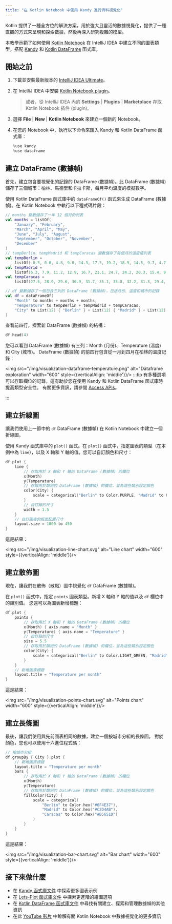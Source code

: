 ```yaml
---
title: "在 Kotlin Notebook 中使用 Kandy 進行資料視覺化"
---
```

Kotlin 提供了一種全方位的解決方案，用於強大且靈活的數據視覺化，提供了一種直觀的方式來呈現和探索數據，然後再深入研究複雜的模型。

本教學示範了如何使用 [Kotlin Notebook](kotlin-notebook-overview) 在 IntelliJ IDEA 中建立不同的圖表類型，搭配 [Kandy](https://kotlin.github.io/kandy/welcome.html) 和 [Kotlin DataFrame](https://kotlin.github.io/dataframe/gettingstarted.html) 函式庫。

## 開始之前

1. 下載並安裝最新版本的 [IntelliJ IDEA Ultimate](https://www.jetbrains.com/idea/download/?section=mac)。
2. 在 IntelliJ IDEA 中安裝 [Kotlin Notebook plugin](https://plugins.jetbrains.com/plugin/16340-kotlin-notebook)。
   
    > 或者，從 IntelliJ IDEA 內的 **Settings** | **Plugins** | **Marketplace** 存取 Kotlin Notebook 插件 (plugin)。
    >
    

3. 選擇 **File** | **New** | **Kotlin Notebook** 來建立一個新的 Notebook。
4. 在您的 Notebook 中，執行以下命令來匯入 Kandy 和 Kotlin DataFrame 函式庫：

    ```kotlin
    %use kandy
    %use dataframe
    ```

## 建立 DataFrame (數據幀)

首先，建立包含要視覺化的記錄的 DataFrame (數據幀)。此 DataFrame (數據幀) 儲存了三個城市：柏林、馬德里和卡拉卡斯，每月平均溫度的模擬數字。

使用 Kotlin DataFrame 函式庫中的 `dataFrameOf()` 函式來生成 DataFrame (數據幀)。在 Kotlin Notebook 中執行以下程式碼片段：

```kotlin
// months 變數儲存了一年 12 個月的列表
val months = listOf(
    "January", "February",
    "March", "April", "May",
    "June", "July", "August",
    "September", "October", "November",
    "December"
)
// tempBerlin、tempMadrid 和 tempCaracas 變數儲存了每個月的溫度值列表
val tempBerlin =
    listOf(-0.5, 0.0, 4.8, 9.0, 14.3, 17.5, 19.2, 18.9, 14.5, 9.7, 4.7, 1.0)
val tempMadrid =
    listOf(6.3, 7.9, 11.2, 12.9, 16.7, 21.1, 24.7, 24.2, 20.3, 15.4, 9.9, 6.6)
val tempCaracas =
    listOf(27.5, 28.9, 29.6, 30.9, 31.7, 35.1, 33.8, 32.2, 31.3, 29.4, 28.9, 27.6)

// df 變數儲存了一個包含三列的 DataFrame (數據幀)，包括月份、溫度和城市的記錄
val df = dataFrameOf(
    "Month" to months + months + months,
    "Temperature" to tempBerlin + tempMadrid + tempCaracas,
    "City" to List(12) { "Berlin" } + List(12) { "Madrid" } + List(12) { "Caracas" }
)
```

查看前四行，探索新 DataFrame (數據幀) 的結構：

```kotlin
df.head(4)
```

您可以看到 DataFrame (數據幀) 有三列：Month (月份)、Temperature (溫度) 和 City (城市)。
DataFrame (數據幀) 的前四行包含從一月到四月在柏林的溫度記錄：

<img src="/img/visualization-dataframe-temperature.png" alt="Dataframe exploration" width="600" style={{verticalAlign: 'middle'}}/>
:::tip
有多種選項可以存取欄位的記錄，這有助於您在使用 Kandy 和 Kotlin DataFrame 函式庫時提高類型安全性。
有關更多資訊，請參閱 [Access APIs](https://kotlin.github.io/dataframe/apilevels.html)。

:::

## 建立折線圖

讓我們使用上一節中的 `df` DataFrame (數據幀) 在 Kotlin Notebook 中建立一個折線圖。

使用 Kandy 函式庫中的 `plot()` 函式。在 `plot()` 函式中，指定圖表的類型（在本例中為 `line`），以及 X 軸和 Y 軸的值。您可以自訂顏色和尺寸：

```kotlin
df.plot {
    line {
        // 存取用於 X 軸和 Y 軸的 DataFrame (數據幀) 的欄位
        x(Month)
        y(Temperature)
        // 存取用於類別的 DataFrame (數據幀) 的欄位，並為這些類別設定顏色
        color(City) {
            scale = categorical("Berlin" to Color.PURPLE, "Madrid" to Color.ORANGE, "Caracas" to Color.GREEN)
        }
        // 自訂線的尺寸
        width = 1.5
    }
    // 自訂圖表的版面配置尺寸
    layout.size = 1000 to 450
}
```

這是結果：

<img src="/img/visualization-line-chart.svg" alt="Line chart" width="600" style={{verticalAlign: 'middle'}}/>

## 建立散佈圖

現在，讓我們在散佈（散點）圖中視覺化 `df` DataFrame (數據幀)。

在 `plot()` 函式中，指定 `points` 圖表類型。新增 X 軸和 Y 軸的值以及 `df` 欄位中的類別值。
您還可以為圖表新增標題：

```kotlin
df.plot {
    points {
        // 存取用於 X 軸和 Y 軸的 DataFrame (數據幀) 的欄位
        x(Month) { axis.name = "Month" }
        y(Temperature) { axis.name = "Temperature" }
        // 自訂點的尺寸
        size = 5.5
        // 存取用於類別的 DataFrame (數據幀) 的欄位，並為這些類別設定顏色
        color(City) {
            scale = categorical("Berlin" to Color.LIGHT_GREEN, "Madrid" to Color.BLACK, "Caracas" to Color.YELLOW)
        }
    }
    // 新增圖表標題
    layout.title = "Temperature per month"
}
```

這是結果：

<img src="/img/visualization-points-chart.svg" alt="Points chart" width="600" style={{verticalAlign: 'middle'}}/>

## 建立長條圖

最後，讓我們使用與先前圖表相同的數據，建立一個按城市分組的長條圖。
對於顏色，您也可以使用十六進位程式碼：

```kotlin
// 按城市分組
df.groupBy { City }.plot {
    // 新增圖表標題
    layout.title = "Temperature per month"
    bars {
        // 存取用於 X 軸和 Y 軸的 DataFrame (數據幀) 的欄位
        x(Month)
        y(Temperature)
        // 存取用於類別的 DataFrame (數據幀) 的欄位，並為這些類別設定顏色
        fillColor(City) {
            scale = categorical(
                "Berlin" to Color.hex("#6F4E37"),
                "Madrid" to Color.hex("#C2D4AB"),
                "Caracas" to Color.hex("#B5651D")
            )
        }
    }
}
```

這是結果：

<img src="/img/visualization-bar-chart.svg" alt="Bar chart" width="600" style={{verticalAlign: 'middle'}}/>

## 接下來做什麼

* 在 [Kandy 函式庫文件](https://kotlin.github.io/kandy/examples.html) 中探索更多圖表示例
* 在 [Lets-Plot 函式庫文件](lets-plot) 中探索更進階的繪圖選項
* 在 [Kotlin DataFrame 函式庫文件](https://kotlin.github.io/dataframe/info.html) 中尋找有關建立、探索和管理數據幀的其他資訊
* 在此 [YouTube 影片]( https://www.youtube.com/watch?v=m4Cqz2_P9rI&t=4s) 中瞭解有關 Kotlin Notebook 中數據視覺化的更多資訊